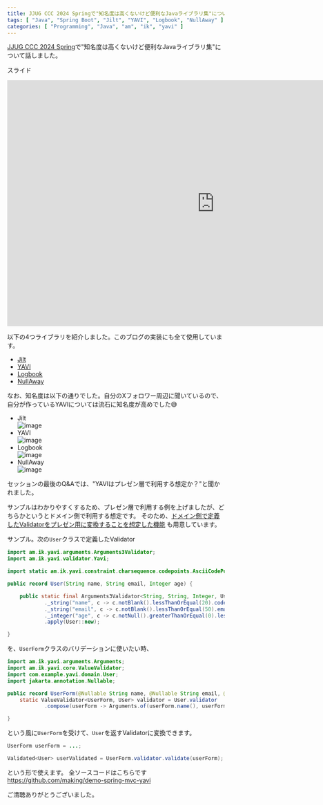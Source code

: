 ```yaml
---
title: JJUG CCC 2024 Springで"知名度は高くないけど便利なJavaライブラリ集"について話してきました。
tags: [ "Java", "Spring Boot", "Jilt", "YAVI", "Logbook", "NullAway" ]
categories: [ "Programming", "Java", "am", "ik", "yavi" ]
---
```


[JJUG CCC 2024 Spring](https://jjug.doorkeeper.jp/events/172019)で"知名度は高くないけど便利なJavaライブラリ集"について話しました。

スライド

<iframe src="https://docs.google.com/presentation/d/e/2PACX-1vS31yWxDRY41TrKgKwycHfDntVNAyR0zl-Hjfgow5Pw7S5fC66N1JI5hHlVcyLQ-7WjIOqd0ubD5HEv/embed?start=false&loop=false&delayms=60000" frameborder="0" width="960" height="569" allowfullscreen="true" mozallowfullscreen="true" webkitallowfullscreen="true"></iframe>

以下の4つライブラリを紹介しました。このブログの実装にも全て使用しています。

* [Jilt](https://github.com/skinny85/jilt)
* [YAVI](https://github.com/making/yavi)
* [Logbook](https://github.com/zalando/logbook)
* [NullAway](https://github.com/uber/NullAway)

なお、知名度は以下の通りでした。自分のXフォロワー周辺に聞いているので、自分が作っているYAVIについては流石に知名度が高めでした😅

* Jilt<br>![image](https://github.com/making/blog.ik.am/assets/106908/40e8a228-d911-484b-bb1d-36003c5dc134)
* YAVI<br>![image](https://github.com/making/blog.ik.am/assets/106908/22dd0dd3-895d-4a3e-8278-df1a3321de44)
* Logbook<br>![image](https://github.com/making/blog.ik.am/assets/106908/36b684c9-40d2-418d-a6f2-6a90a72719eb)
* NullAway<br>![image](https://github.com/making/blog.ik.am/assets/106908/f3a3b3c3-e274-43f6-9129-09358c508b5b)

セッションの最後のQ&Aでは、"YAVIはプレゼン層で利用する想定か？"と聞かれました。

サンプルはわかりやすくするため、プレゼン層で利用する例を上げましたが、どちらかというとドメイン側で利用する想定です。
そのため、[ドメイン側で定義したValidatorをプレゼン用に変換することを想定した機能](https://yavi.ik.am/#validating-the-source-object-before-creating-the-target-object)
も用意しています。

サンプル。次の`User`クラスで定義したValidator

```java
import am.ik.yavi.arguments.Arguments3Validator;
import am.ik.yavi.validator.Yavi;

import static am.ik.yavi.constraint.charsequence.codepoints.AsciiCodePoints.ASCII_PRINTABLE_CHARS;

public record User(String name, String email, Integer age) {

	public static final Arguments3Validator<String, String, Integer, User> validator = Yavi.arguments()
			._string("name", c -> c.notBlank().lessThanOrEqual(20).codePoints(ASCII_PRINTABLE_CHARS).asWhiteList())
			._string("email", c -> c.notBlank().lessThanOrEqual(50).email())
			._integer("age", c -> c.notNull().greaterThanOrEqual(0).lessThanOrEqual(200))
			.apply(User::new);

}
```

を、`UserForm`クラスのバリデーションに使いたい時、

```java
import am.ik.yavi.arguments.Arguments;
import am.ik.yavi.core.ValueValidator;
import com.example.yavi.domain.User;
import jakarta.annotation.Nullable;

public record UserForm(@Nullable String name, @Nullable String email, @Nullable Integer age) {
	static ValueValidator<UserForm, User> validator = User.validator
			.compose(userForm -> Arguments.of(userForm.name(), userForm.email(), userForm.age()));

}
```

という風に`UserForm`を受けて、`User`を返すValidatorに変換できます。

```java
UserForm userForm = ...;

Validated<User> userValidated = UserForm.validator.validate(userForm);
```

という形で使えます。 全ソースコードはこちらです https://github.com/making/demo-spring-mvc-yavi


ご清聴ありがとうございました。